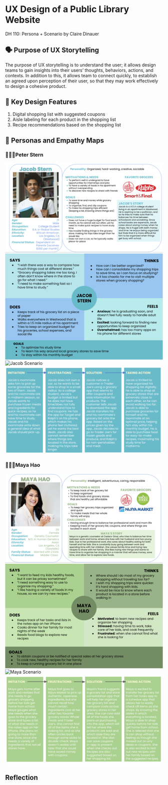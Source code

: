 # UX Design of a Public Library Website
DH 110: Persona + Scenario by Claire Dinauer

## 🗣 Purpose of UX Storytelling

The purpose of UX storytelling is to understand the user; it allows design teams to gain insights into their users’ thoughts, behaviors, actions, and contexts. In addition to this, it allows team to connect quickly, to establish an agreed upon perception of their user, so that they may work effectively to design a cohesive product.

## 👤 Key Design Features
1) Digital shopping list with suggested coupons
2) Aisle labeling for each product in the shopping list
3) Recipe recommendations based on the shopping list

## 👥 Personas and Empathy Maps

### 🚶🏼‍♂️Peter Stern

![Jacob Persona](jacobpersona.png)
![Jacob Empathy](jacobempathy.png)
![Jacob Scenario](./Letter-7.png)
![Jacob Journey](jacobmap.png)


### 🚶🏻‍♀️Maya Hao

![Maya Persona](mayapersona2.png)
![Maya Empathy](mayaempathy.png)
![Maya Scenario](./Letter-8.png)
![Maya Journey](mayamap.png)

## Reflection
